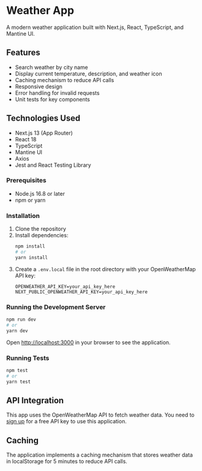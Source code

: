 # Weather App

A modern weather application built with Next.js, React, TypeScript, and Mantine UI.

## Features

- Search weather by city name
- Display current temperature, description, and weather icon
- Caching mechanism to reduce API calls
- Responsive design
- Error handling for invalid requests
- Unit tests for key components

## Technologies Used

- Next.js 13 (App Router)
- React 18
- TypeScript
- Mantine UI
- Axios
- Jest and React Testing Library


### Prerequisites

- Node.js 16.8 or later
- npm or yarn

### Installation

1. Clone the repository
2. Install dependencies:
   ```bash
   npm install
   # or
   yarn install
   ```
3. Create a `.env.local` file in the root directory with your OpenWeatherMap API key:
   ```
   OPENWEATHER_API_KEY=your_api_key_here
   NEXT_PUBLIC_OPENWEATHER_API_KEY=your_api_key_here
   ```

### Running the Development Server

```bash
npm run dev
# or
yarn dev
```

Open [http://localhost:3000](http://localhost:3000) in your browser to see the application.

### Running Tests

```bash
npm test
# or
yarn test
```

## API Integration

This app uses the OpenWeatherMap API to fetch weather data. You need to [sign up](https://openweathermap.org/api) for a free API key to use this application.

## Caching

The application implements a caching mechanism that stores weather data in localStorage for 5 minutes to reduce API calls.